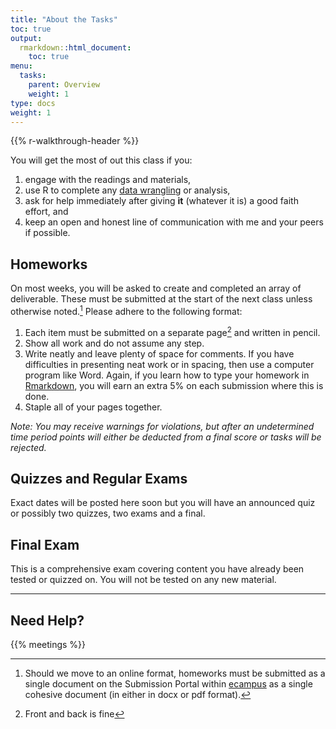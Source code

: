 ```yaml
---
title: "About the Tasks"
toc: true
output:
  rmarkdown::html_document:
    toc: true
menu:
  tasks:
    parent: Overview
    weight: 1
type: docs
weight: 1
---
```


{{% r-walkthrough-header %}}

You will get the most of out this class if you:

1.  engage with the readings and materials,
2.  use R to complete any [data wrangling](https://en.wikipedia.org/wiki/Data_wrangling) or analysis,
3.  ask for help immediately after giving **it** (whatever it is) a good faith effort, and
4.  keep an open and honest line of communication with me and your peers if possible.

## Homeworks

On most weeks, you will be asked to create and completed an array of deliverable. These must be submitted at the start of the next class unless otherwise noted.[^1] Please adhere to the following format:

1.  Each item must be submitted on a separate page[^2] and written in pencil.
2.  Show all work and do not assume any step.
3.  Write neatly and leave plenty of space for comments. If you have difficulties in presenting neat work or in spacing, then use a computer program like Word. Again, if you learn how to type your homework in [Rmarkdown](https://rmarkdown.rstudio.com/), you will earn an extra 5% on each submission where this is done.
4.  Staple all of your pages together.

*Note: You may receive warnings for violations, but after an undetermined time period points will either be deducted from a final score or tasks will be rejected.*

## Quizzes and Regular Exams

Exact dates will be posted here soon but you will have an announced quiz or possibly two quizzes, two exams and a final.

## Final Exam

This is a comprehensive exam covering content you have already been tested or quizzed on. You will not be tested on any new material.

<hr />

## Need Help?

{{% meetings %}}

[^1]: Should we move to an online format, homeworks must be submitted as a single document on the Submission Portal within [ecampus](https://ecampus.wvu.edu/) as a single cohesive document (in either in docx or pdf format).

[^2]: Front and back is fine
